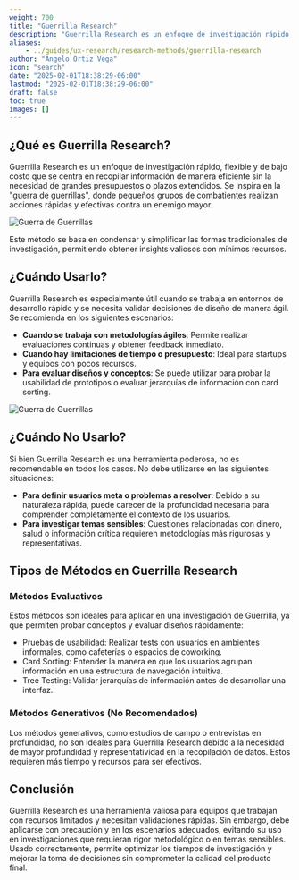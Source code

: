 ```yaml
---
weight: 700
title: "Guerrilla Research"
description: "Guerrilla Research es un enfoque de investigación rápido, flexible y de bajo costo que se centra en recopilar información de manera eficiente sin la necesidad de grandes presupuestos o plazos extendidos."
aliases:
    - ../guides/ux-research/research-methods/guerrilla-research
author: "Angelo Ortiz Vega"
icon: "search"
date: "2025-02-01T18:38:29-06:00"
lastmod: "2025-02-01T18:38:29-06:00"
draft: false
toc: true
images: []
---
```



## ¿Qué es Guerrilla Research?

Guerrilla Research es un enfoque de investigación rápido, flexible y de bajo costo que se centra en recopilar información de manera eficiente sin la necesidad de grandes presupuestos o plazos extendidos. Se inspira en la "guerra de guerrillas", donde pequeños grupos de combatientes realizan acciones rápidas y efectivas contra un enemigo mayor.

![Guerra de Guerrillas](https://res.cloudinary.com/dek4evg4t/image/upload/v1738463360/ux-arc/guerrilla.png)

Este método se basa en condensar y simplificar las formas tradicionales de investigación, permitiendo obtener insights valiosos con mínimos recursos.

## ¿Cuándo Usarlo?

Guerrilla Research es especialmente útil cuando se trabaja en entornos de desarrollo rápido y se necesita validar decisiones de diseño de manera ágil. Se recomienda en los siguientes escenarios:

- **Cuando se trabaja con metodologías ágiles**: Permite realizar evaluaciones continuas y obtener feedback inmediato.
- **Cuando hay limitaciones de tiempo o presupuesto**: Ideal para startups y equipos con pocos recursos.
- **Para evaluar diseños y conceptos**: Se puede utilizar para probar la usabilidad de prototipos o evaluar jerarquías de información con card sorting.


![Guerra de Guerrillas](https://res.cloudinary.com/dek4evg4t/image/upload/v1738463360/ux-arc/guerrilla-bait.png)

## ¿Cuándo No Usarlo?

Si bien Guerrilla Research es una herramienta poderosa, no es recomendable en todos los casos. No debe utilizarse en las siguientes situaciones:

- **Para definir usuarios meta o problemas a resolver**: Debido a su naturaleza rápida, puede carecer de la profundidad necesaria para comprender completamente el contexto de los usuarios.
- **Para investigar temas sensibles**: Cuestiones relacionadas con dinero, salud o información crítica requieren metodologías más rigurosas y representativas.

## Tipos de Métodos en Guerrilla Research

### Métodos Evaluativos

Estos métodos son ideales para aplicar en una investigación de Guerrilla, ya que permiten probar conceptos y evaluar diseños rápidamente:

- Pruebas de usabilidad: Realizar tests con usuarios en ambientes informales, como cafeterías o espacios de coworking.
- Card Sorting: Entender la manera en que los usuarios agrupan información en una estructura de navegación intuitiva.
- Tree Testing: Validar jerarquías de información antes de desarrollar una interfaz.

### Métodos Generativos (No Recomendados)

Los métodos generativos, como estudios de campo o entrevistas en profundidad, no son ideales para Guerrilla Research debido a la necesidad de mayor profundidad y representatividad en la recopilación de datos. Estos requieren más tiempo y recursos para ser efectivos.

## Conclusión

Guerrilla Research es una herramienta valiosa para equipos que trabajan con recursos limitados y necesitan validaciones rápidas. Sin embargo, debe aplicarse con precaución y en los escenarios adecuados, evitando su uso en investigaciones que requieran rigor metodológico o en temas sensibles. Usado correctamente, permite optimizar los tiempos de investigación y mejorar la toma de decisiones sin comprometer la calidad del producto final.

